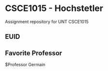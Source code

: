 # CSCE1015 - Hochstetler
Assignment repository for UNT CSCE1015
## EUID

## Favorite Professor
$Professor Germain
